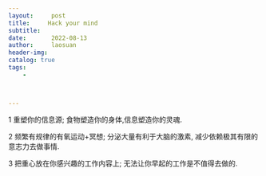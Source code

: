 ```yaml
---
layout:     post
title:     Hack your mind
subtitle:   
date:       2022-08-13
author:     laosuan
header-img: 
catalog: true
tags:
    - 



---
```




1 重塑你的信息源; 食物塑造你的身体,信息塑造你的灵魂.

2 频繁有规律的有氧运动+冥想; 分泌大量有利于大脑的激素, 减少依赖极其有限的意志力去做事情.

3 把重心放在你感兴趣的工作内容上; 无法让你早起的工作是不值得去做的.
